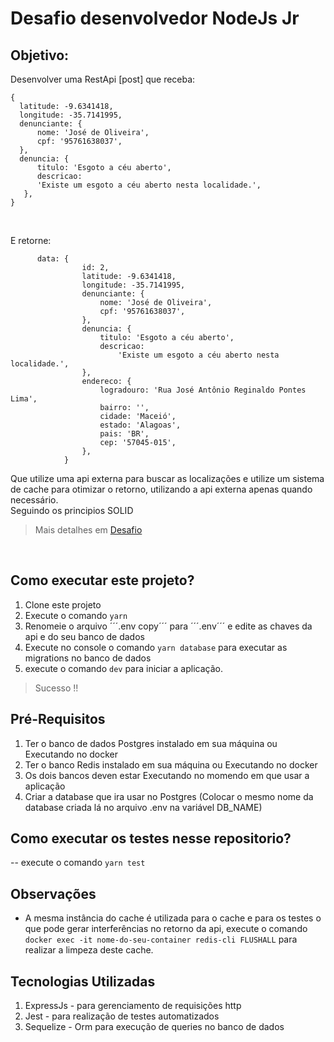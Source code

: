 # Desafio desenvolvedor NodeJs Jr

## Objetivo: <br>
Desenvolver uma RestApi [post] que receba: 
```
{
  latitude: -9.6341418,
  longitude: -35.7141995,
  denunciante: {
      nome: 'José de Oliveira',
      cpf: '95761638037',
  },
  denuncia: {
      titulo: 'Esgoto a céu aberto',
      descricao:
      'Existe um esgoto a céu aberto nesta localidade.',
   },
}

```
<br>

E retorne:
```
      data: {
                id: 2,
                latitude: -9.6341418,
                longitude: -35.7141995,
                denunciante: {
                    nome: 'José de Oliveira',
                    cpf: '95761638037',
                },
                denuncia: {
                    titulo: 'Esgoto a céu aberto',
                    descricao:
                        'Existe um esgoto a céu aberto nesta localidade.',
                },
                endereco: {
                    logradouro: 'Rua José Antônio Reginaldo Pontes Lima',
                    bairro: '',
                    cidade: 'Maceió',
                    estado: 'Alagoas',
                    pais: 'BR',
                    cep: '57045-015',
                },
            }
```
Que utilize uma api externa para buscar as localizações e utilize um sistema de cache para
otimizar o retorno, utilizando a api externa apenas quando necessário. <br>
Seguindo os principios SOLID <br>

> Mais detalhes em [Desafio](https://github.com/RogaLabs/teste-backend-nodejs)
<br>

## Como executar este projeto?
1. Clone este projeto
2. Execute o comando ``` yarn ```
3. Renomeie o arquivo ´´´.env copy´´´ para ´´´.env´´´ e edite as chaves da api e do seu banco de dados
4. Execute no console o comando ```yarn database``` para executar as migrations no banco de dados <br>
5. execute o comando ```dev``` para iniciar a aplicação.
> Sucesso !!

## Pré-Requisitos
1. Ter o banco de dados Postgres instalado em sua máquina ou Executando no docker
2. Ter o banco Redis instalado em sua máquina ou Executando no docker
3. Os dois bancos deven estar Executando no momendo em que usar a aplicação
4. Criar a database que ira usar no Postgres (Colocar o mesmo nome da database criada lá no arquivo .env na variável DB_NAME)

## Como executar os testes nesse repositorio?
-- execute o comando ```yarn test```

## Observações
- A mesma instância do cache é utilizada para o cache e para os testes o que pode gerar interferências no retorno da api,
execute o comando ``` docker exec -it nome-do-seu-container redis-cli FLUSHALL ``` para realizar a limpeza deste cache.


## Tecnologias Utilizadas
1. ExpressJs - para gerenciamento de requisições http
2. Jest - para realização de testes automatizados
3. Sequelize - Orm para execução de queries no banco de dados

